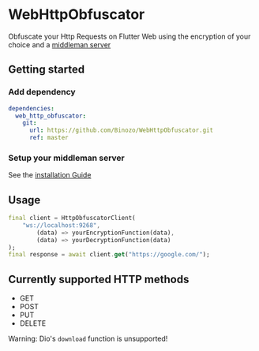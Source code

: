 # WebHttpObfuscator
Obfuscate your Http Requests on Flutter Web using the encryption of your choice and a [middleman server](https://github.com/Binozo/WebHttpObfuscator-Server)

## Getting started

### Add dependency

```yaml
dependencies:
  web_http_obfuscator:
    git:
      url: https://github.com/Binozo/WebHttpObfuscator.git
      ref: master
```

### Setup your middleman server
See the [installation Guide](https://github.com/Binozo/WebHttpObfuscator-Server)

## Usage

```dart
final client = HttpObfuscatorClient(
    "ws://localhost:9268",
        (data) => yourEncryptionFunction(data),
        (data) => yourDecryptionFunction(data)
);
final response = await client.get("https://google.com/");
```

## Currently supported HTTP methods
- GET
- POST
- PUT
- DELETE

Warning: Dio's ``download`` function is unsupported!